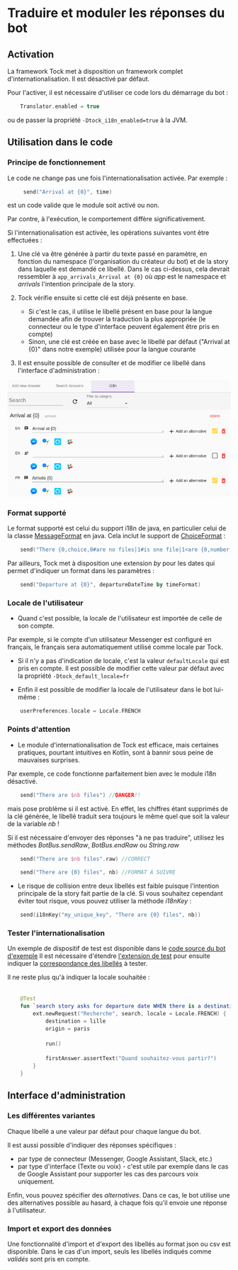# Traduire et moduler les réponses du bot

## Activation

La framework Tock met à disposition un framework complet d'internationalisation.
Il est désactivé par défaut.

Pour l'activer, il est nécessaire d'utiliser ce code lors du démarrage du bot :

```kotlin
    Translator.enabled = true
```

ou de passer la propriété ```-Dtock_i18n_enabled=true``` à la JVM.

## Utilisation dans le code

### Principe de fonctionnement

Le code ne change pas une fois l'internationalisation activée. Par exemple : 

```kotlin
     send("Arrival at {0}", time)
```

est un code valide que le module soit activé ou non. 

Par contre, à l'exécution, le comportement diffère significativement.

Si l'internationalisation est activée, les opérations suivantes vont être effectuées :

1. Une clé va être générée à partir du texte passé en paramètre, en fonction du namespace (l'organisation du créateur du bot)
 et de la story dans laquelle est demandé ce libellé. Dans le cas ci-dessus, cela devrait ressembler à ```app_arrivals_Arrival at {0}``` où *app* est le namespace et 
*arrivals* l'intention principale de la story.

2. Tock vérifie ensuite si cette clé est déjà présente en base. 
    * Si c'est le cas, il utilise le libellé présent en base pour la langue demandée afin de trouver la traduction la plus appropriée (le connecteur ou le type d'interface peuvent également être pris en compte)
    * Sinon, une clé est créée en base avec le libellé par défaut ("Arrival at {0}" dans notre exemple) utilisée pour la langue courante
  
3. Il est ensuite possible de consulter et de modifier ce libellé dans l'interface d'administration :   
  
![Internationalisation](img/i18n.png "Internationalisation")

### Format supporté

Le format supporté est celui du support i18n de java, en particulier celui de la classe [MessageFormat](https://docs.oracle.com/javase/10/docs/api/java/text/MessageFormat.html)
en java. Cela inclut le support de [ChoiceFormat](https://docs.oracle.com/javase/10/docs/api/java/text/ChoiceFormat.html) :

```kotlin
    send("There {0,choice,0#are no files|1#is one file|1<are {0,number,integer} files}.", 2)  
```

Par ailleurs, Tock met à disposition une extension *by* pour les dates qui permet d'indiquer un format dans les paramètres :

```kotlin
    send("Departure at {0}", departureDateTime by timeFormat) 
``` 

### Locale de l'utilisateur

* Quand c'est possible, la locale de l'utilisateur est importée de celle de son compte. 

Par exemple, si le compte d'un utilisateur Messenger est configuré en français, le français sera automatiquement
 utilisé comme locale par Tock.

* Si il n'y a pas d'indication de locale, c'est la valeur ```defaultLocale``` qui est pris en compte.
  Il est possible de modifier cette valeur par défaut avec la propriété ```-Dtock_default_locale=fr```
  
* Enfin il est possible de modifier la locale de l'utilisateur dans le bot lui-même : 

```kotlin
    userPreferences.locale = Locale.FRENCH
```  

### Points d'attention

* Le module d'internationalisation de Tock est efficace, mais certaines pratiques, pourtant intuitives en Kotlin,
 sont à bannir sous peine de mauvaises surprises.

Par exemple, ce code fonctionne parfaitement bien avec le module i18n désactivé.

```kotlin
    send("There are $nb files") //DANGER!! 
```

mais pose problème si il est activé. En effet, les chiffres étant supprimés de la clé générée, le libellé traduit sera toujours
 le même quel que soit la valeur de la variable *nb* !
 
Si il est nécessaire d'envoyer des réponses "à ne pas traduire", utilisez 
les méthodes *BotBus.sendRaw*, *BotBus.endRaw* ou *String.raw*

```kotlin
    send("There are $nb files".raw) //CORRECT 
``` 

```kotlin
    send("There are {0} files", nb) //FORMAT A SUIVRE 
```  

* Le risque de collision entre deux libellés est faible puisque l'intention principale de la story fait partie de la clé. 
Si vous souhaitez cependant éviter tout risque, vous pouvez utiliser la méthode *i18nKey* :

```kotlin
    send(i18nKey("my_unique_key", "There are {0} files", nb)) 
```  

### Tester l'internationalisation

Un exemple de dispositif de test est disponible dans le
[code source du bot d'exemple](https://github.com/voyages-sncf-technologies/tock-bot-open-data/tree/master/src/test/kotlin/fr/vsct/tock/bot/open/data/rule)
Il est nécessaire d'étendre [l'extension de test](https://github.com/voyages-sncf-technologies/tock-bot-open-data/blob/master/src/test/kotlin/fr/vsct/tock/bot/open/data/rule/OpenDataJUnitExtension.kt)
pour ensuite indiquer la [correspondance des libellés](https://github.com/voyages-sncf-technologies/tock-bot-open-data/blob/master/src/test/kotlin/fr/vsct/tock/bot/open/data/rule/TranslatorEngineMock.kt) à tester.

Il ne reste plus qu'à indiquer la locale souhaitée : 

```kotlin

    @Test
    fun `search story asks for departure date WHEN there is a destination and an origin but no departure date in context`() {
        ext.newRequest("Recherche", search, locale = Locale.FRENCH) {
            destination = lille
            origin = paris

            run()

            firstAnswer.assertText("Quand souhaitez-vous partir?")
        }
    }
```  


## Interface d'administration

### Les différentes variantes

Chaque libellé a une valeur par défaut pour chaque langue du bot.

Il est aussi possible d'indiquer des réponses spécifiques :

- par type de connecteur (Messenger, Google Assistant, Slack, etc.)
- par type d'interface (Texte ou voix) - c'est utile par exemple dans le cas de Google Assistant pour supporter les cas
 des parcours voix uniquement.
 
Enfin, vous pouvez spécifier des *alternatives*.
Dans ce cas, le bot utilise une des alternatives possible au hasard, à chaque fois qu'il envoie une réponse à l'utilisateur.

### Import et export des données

Une fonctionnalité d'import et d'export des libellés au format json ou csv est disponible. Dans le cas d'un import, seuls les
libellés indiqués comme *validés* sont pris en compte. 